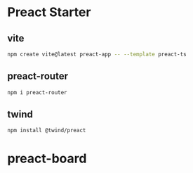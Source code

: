 # Preact Starter

## vite

```bash
npm create vite@latest preact-app -- --template preact-ts
```

## preact-router

```bash
npm i preact-router
```

## twind

```bash
npm install @twind/preact
```
# preact-board
